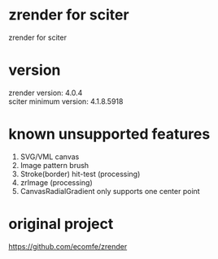 # zrender for sciter
zrender for sciter

# version
zrender version: 4.0.4  
sciter minimum version: 4.1.8.5918

# known unsupported features
1. SVG/VML canvas  
2. Image pattern brush  
3. Stroke(border) hit-test (processing) 
4. zrImage (processing)
5. CanvasRadialGradient only supports one center point

# original project
https://github.com/ecomfe/zrender
